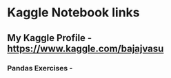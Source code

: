 # Kaggle Notebook links

## My Kaggle Profile - https://www.kaggle.com/bajajvasu

### Pandas Exercises - 

